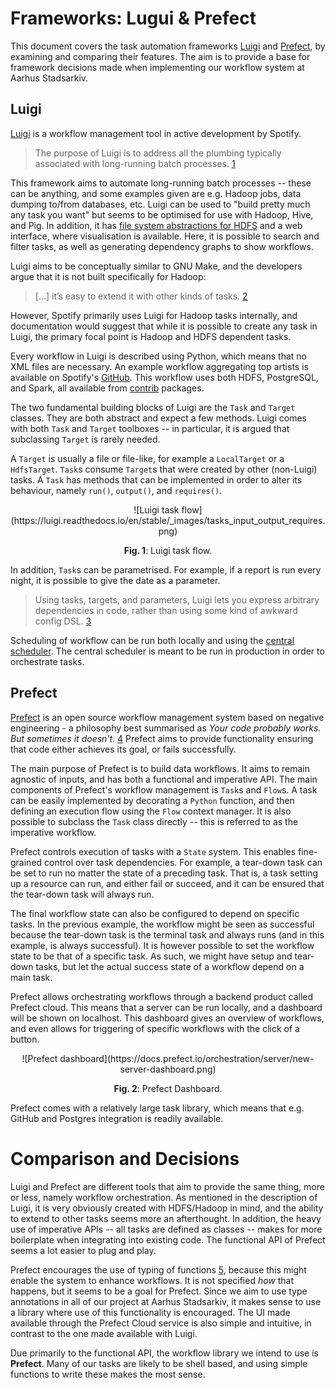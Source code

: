 # Frameworks: Lugui & Prefect
This document covers the task automation frameworks [Luigi](https://github.com/spotify/luigi) and [Prefect](https://github.com/PrefectHQ/prefect), by examining and comparing their features. The aim is to provide a base for framework decisions made when implementing our workflow system at Aarhus Stadsarkiv.

## Luigi
[Luigi](https://github.com/spotify/luigi) is a workflow management tool in active development by Spotify.

> The purpose of Luigi is to address all the plumbing typically associated with long-running batch processes. [1]

This framework aims to automate long-running batch processes -- these can be anything, and some examples given are e.g. Hadoop jobs, data dumping to/from databases, etc. Luigi can be used to "build pretty much any task you want" but seems to be optimised for use with Hadoop, Hive, and Pig. In addition, it has [file system abstractions for HDFS](https://luigi.readthedocs.io/en/latest/api/luigi.contrib.hdfs.html) and a web interface, where visualisation is available. Here, it is possible to search and filter tasks, as well as generating dependency graphs to show workflows. 

Luigi aims to be conceptually similar to GNU Make, and the developers argue that it is not built specifically for Hadoop:

> [...] it’s easy to extend it with other kinds of tasks. [2]

However, Spotify primarily uses Luigi for Hadoop tasks internally, and documentation would suggest that while it is possible to create any task in Luigi, the primary focal point is Hadoop and HDFS dependent tasks. 

Every workflow in Luigi is described using Python, which means that no XML files are necessary. An example workflow aggregating top artists is available on Spotify's [GitHub](https://github.com/spotify/luigi/blob/master/examples/top_artists.py). This workflow uses both HDFS, PostgreSQL, and Spark, all available from [contrib](https://luigi.readthedocs.io/en/stable/api/luigi.contrib.html) packages.

The two fundamental building blocks of Luigi are the `Task` and `Target` classes. They are both abstract and expect a few methods. Luigi comes with both `Task` and `Target` toolboxes -- in particular, it is argued that subclassing `Target` is rarely needed.

A `Target` is usually a file or file-like, for example a `LocalTarget` or a `HdfsTarget`. `Task`s consume `Target`s that were created by other (non-Luigi) tasks. A `Task` has methods that can be implemented in order to alter its behaviour, namely `run()`, `output()`, and `requires()`.

<center>![Luigi task flow](https://luigi.readthedocs.io/en/stable/_images/tasks_input_output_requires.png)

**Fig. 1**: Luigi task flow.</center>

In addition, `Task`s can be parametrised. For example, if a report is run every night, it is possible to give the date as a parameter.

> Using tasks, targets, and parameters, Luigi lets you express arbitrary dependencies in code, rather than using some kind of awkward config DSL. [3]

Scheduling of workflow can be run both locally and using the [central scheduler](https://luigi.readthedocs.io/en/stable/central_scheduler.html). The central scheduler is meant to be run in production in order to orchestrate tasks.

## Prefect 
[Prefect](https://github.com/PrefectHQ/prefect) is an open source workflow management system based on negative engineering - a philosophy best summarised as *Your code probably works. But sometimes it doesn't.* [4] Prefect aims to provide functionality ensuring that code either achieves its goal, or fails successfully.

The main purpose of Prefect is to build data workflows. It aims to remain agnostic of inputs, and has both a functional and imperative API. The main components of Prefect's workflow management is `Task`s and `Flow`s. A task can be easily implemented by decorating a `Python` function, and then defining an execution flow using the `Flow` context manager. It is also possible to subclass the `Task` class directly -- this is referred to as the imperative workflow.

Prefect controls execution of tasks with a `State` system. This enables fine-grained control over task dependencies. For example, a tear-down task can be set to run no matter the state of a preceding task. That is, a task setting up a resource can run, and either fail or succeed, and it can be ensured that the tear-down task will always run. 

The final workflow state can also be configured to depend on specific tasks. In the previous example, the workflow might be seen as successful because the tear-down task is the terminal task and always runs (and in this example, is always successful). It is however possible to set the workflow state to be that of a specific task. As such, we might have setup and tear-down tasks, but let the actual success state of a workflow depend on a main task.

Prefect allows orchestrating workflows through a backend product called Prefect cloud. This means that a server can be run locally, and a dashboard will be shown on localhost. This dashboard gives an overview of workflows, and even allows for triggering of specific workflows with the click of a button.

<center>![Prefect dashboard](https://docs.prefect.io/orchestration/server/new-server-dashboard.png)

**Fig. 2**: Prefect Dashboard.</center>

Prefect comes with a relatively large task library, which means that e.g. GitHub and Postgres integration is readily available.

# Comparison and Decisions
Luigi and Prefect are different tools that aim to provide the same thing, more or less, namely workflow orchestration. As mentioned in the description of Luigi, it is very obviously created with HDFS/Hadoop in mind, and the ability to extend to other tasks seems more an afterthought. In addition, the heavy use of imperative APIs -- all tasks are defined as classes -- makes for more boilerplate when integrating into existing code. The functional API of Prefect seems a lot easier to plug and play. 

Prefect encourages the use of typing of functions [5], because this might enable the system to enhance workflows. It is not specified *how* that happens, but it seems to be a goal for Prefect. Since we aim to use type annotations in all of our project at Aarhus Stadsarkiv, it makes sense to use a library where use of this functionality is encouraged. The UI made available through the Prefect Cloud service is also simple and intuitive, in contrast to the one made available with Luigi.

Due primarily to the functional API, the workflow library we intend to use is **Prefect**. Many of our tasks are likely to be shell based, and using simple functions to write these makes the most sense.

[1]: https://luigi.readthedocs.io/en/stable/#background
[2]: https://luigi.readthedocs.io/en/stable/#philosophy
[3]: https://luigi.readthedocs.io/en/stable/workflows.html#dependencies
[4]: https://docs.prefect.io/core/
[5]: https://docs.prefect.io/core/getting_started/first-steps.html#task-inputs-and-outputs
